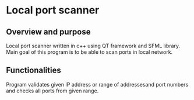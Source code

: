# Local port scanner
## Overview and purpose
Local port scanner written in c++ using QT framework and SFML library.
Main goal of this program is to be able to scan ports in local network.
## Functionalities
Program validates given IP address or range of addressesand port numbers and checks all ports from given range.

